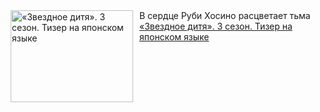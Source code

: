 <!--2025-02-10 23:00:28-->
<div class="yb">
  <div class="rss smaller1 kino_kino"><a href="https://www.kino-teatr.ru/video/46075/" title="«Звездное дитя». 3 сезон. Тизер на японском языке"><img src="https://www.kino-teatr.ru/video/5/7/46075/poster.jpg" width="196" height="147" align="left" hspace="5" style="margin: 0px 10px 0px 5px" alt="«Звездное дитя». 3 сезон. Тизер на японском языке"/></a>В сердце Руби Хосино расцветает тьма <br><a class="light" href="https://www.kino-teatr.ru/video/46075/">«Звездное дитя». 3 сезон. Тизер на японском языке</a></div>
</div>
